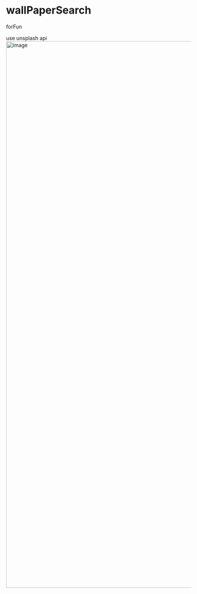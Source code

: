 # wallPaperSearch
forFun

use unsplash api
<img width="1481" alt="image" src="https://github.com/Bearbbcjtc/wallPaperSearch/assets/93288472/dbfcac39-2742-49d2-8b91-7c3b7de2d52e">
